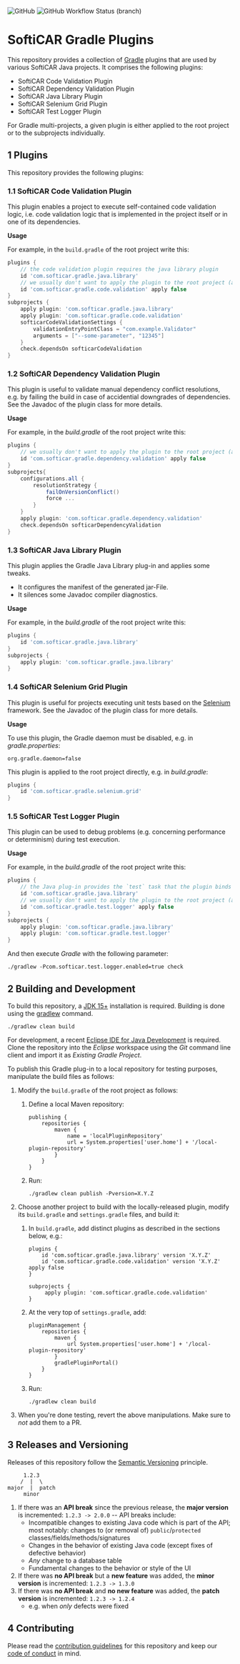 ![GitHub](https://img.shields.io/github/license/softicar/gradle-plugins)
![GitHub Workflow Status (branch)](https://img.shields.io/github/workflow/status/softicar/gradle-plugins/Continuous%20Integration/main)

# SoftiCAR Gradle Plugins

This repository provides a collection of [Gradle](https://gradle.org/) plugins that are used by various SoftiCAR Java projects. It comprises the following plugins:

* SoftiCAR Code Validation Plugin
* SoftiCAR Dependency Validation Plugin
* SoftiCAR Java Library Plugin
* SoftiCAR Selenium Grid Plugin
* SoftiCAR Test Logger Plugin

For Gradle multi-projects, a given plugin is either applied to the root project or to the subprojects individually.

## 1 Plugins

This repository provides the following plugins:

### 1.1 SoftiCAR Code Validation Plugin

This plugin enables a project to execute self-contained code validation logic, i.e. code validation logic that is implemented in the project itself or in one of its dependencies.

**Usage**

For example, in the `build.gradle` of the root project write this:

```gradle
plugins {
    // the code validation plugin requires the java library plugin
    id 'com.softicar.gradle.java.library'
    // we usually don't want to apply the plugin to the root project (apply false)
    id 'com.softicar.gradle.code.validation' apply false
}
subprojects {
    apply plugin: 'com.softicar.gradle.java.library'
    apply plugin: 'com.softicar.gradle.code.validation'
    softicarCodeValidationSettings {
        validationEntryPointClass = "com.example.Validator"
        arguments = ["--some-parameter", "12345"]
    }
    check.dependsOn softicarCodeValidation
}
```

### 1.2 SoftiCAR Dependency Validation Plugin

This plugin is useful to validate manual dependency conflict resolutions, e.g. by failing the build in case of accidential downgrades of dependencies. See the Javadoc of the plugin class for more details.

**Usage**

For example, in the _build.gradle_ of the root project write this:

```gradle
plugins {
    // we usually don't want to apply the plugin to the root project (apply false)
    id 'com.softicar.gradle.dependency.validation' apply false
}
subprojects{
    configurations.all {
        resolutionStrategy {
            failOnVersionConflict()
            force ...
        }
    }
    apply plugin: 'com.softicar.gradle.dependency.validation'
    check.dependsOn softicarDependencyValidation
}
```

### 1.3 SoftiCAR Java Library Plugin

This plugin applies the Gradle Java Library plug-in and applies some tweaks.

* It configures the manifest of the generated jar-File.
* It silences some Javadoc compiler diagnostics.

**Usage**

For example, in the _build.gradle_ of the root project write this:

```gradle
plugins {
    id 'com.softicar.gradle.java.library'
}
subprojects {
    apply plugin: 'com.softicar.gradle.java.library'
}
```

### 1.4 SoftiCAR Selenium Grid Plugin

This plugin is useful for projects executing unit tests based on the [Selenium](https://www.selenium.dev/) framework. See the Javadoc of the plugin class for more details.

**Usage**

To use this plugin, the Gradle daemon must be disabled, e.g. in _gradle.properties_:

```
org.gradle.daemon=false
```

This plugin is applied to the root project directly, e.g. in _build.gradle_:

```gradle
plugins {
    id 'com.softicar.gradle.selenium.grid'
}
```

### 1.5 SoftiCAR Test Logger Plugin

This plugin can be used to debug problems (e.g. concerning performance or determinism) during test execution.

**Usage**

For example, in the _build.gradle_ of the root project write this:

```gradle
plugins {
    // the Java plug-in provides the `test` task that the plugin binds to
    id 'com.softicar.gradle.java.library'
    // we usually don't want to apply the plugin to the root project (apply false)
    id 'com.softicar.gradle.test.logger' apply false
}
subprojects {
    apply plugin: 'com.softicar.gradle.java.library'
    apply plugin: 'com.softicar.gradle.test.logger'
}
```

And then execute _Gradle_ with the following parameter:

```
./gradlew -Pcom.softicar.test.logger.enabled=true check
```

## 2 Building and Development

To build this repository, a [JDK 15+](https://adoptopenjdk.net/) installation is required. Building is done using the [gradlew](https://docs.gradle.org/current/userguide/gradle_wrapper.html) command.

```
./gradlew clean build
```

For development, a recent [Eclipse IDE for Java Development](https://www.eclipse.org/downloads/packages/) is required. Clone the repository into the *Eclipse* workspace using the *Git* command line client and import it as *Existing Gradle Project*.

To publish this Gradle plug-in to a local repository for testing purposes, manipulate the build files as follows:

1. Modify the `build.gradle` of the root project as follows:

   1. Define a local Maven repository:

          publishing {
              repositories {
                  maven {
                      name = 'localPluginRepository'
                      url = System.properties['user.home'] + '/local-plugin-repository'
                  }
              }
          }

   2. Run:

          ./gradlew clean publish -Pversion=X.Y.Z

2. Choose another project to build with the locally-released plugin, modify its `build.gradle` and `settings.gradle` files, and build it:

   1. In `build.gradle`, add distinct plugins as described in the sections below, e.g.:

          plugins {
              id 'com.softicar.gradle.java.library' version 'X.Y.Z'
              id 'com.softicar.gradle.code.validation' version 'X.Y.Z' apply false
          }

          subprojects {
               apply plugin: 'com.softicar.gradle.code.validation'
          }

   2. At the very top of `settings.gradle`, add:

          pluginManagement {
              repositories {
                  maven {
                      url System.properties['user.home'] + '/local-plugin-repository'
                  }
                  gradlePluginPortal()
              }
          }

   3. Run:

          ./gradlew clean build

3. When you're done testing, revert the above manipulations. Make sure to _not_ add them to a PR.

## 3 Releases and Versioning

Releases of this repository follow the [Semantic Versioning](https://semver.org/) principle.

```
     1.2.3
    /  |  \
major  |  patch
     minor
```

1. If there was an **API break** since the previous release, the **major version** is incremented: `1.2.3 -> 2.0.0` -- API breaks include:
   - Incompatible changes to existing Java code which is part of the API; most notably: changes to (or removal of) `public`/`protected` classes/fields/methods/signatures
   - Changes in the behavior of existing Java code (except fixes of defective behavior)
   - *Any* change to a database table
   - Fundamental changes to the behavior or style of the UI
2. If there was **no API break** but a **new feature** was added, the **minor version** is incremented: `1.2.3 -> 1.3.0`
3. If there was **no API break** and **no new feature** was added, the **patch version** is incremented: `1.2.3 -> 1.2.4`
   - e.g. when *only* defects were fixed

## 4 Contributing

Please read the [contribution guidelines](CONTRIBUTING.md) for this repository and keep our [code of conduct](CODE_OF_CONDUCT.md) in mind.
